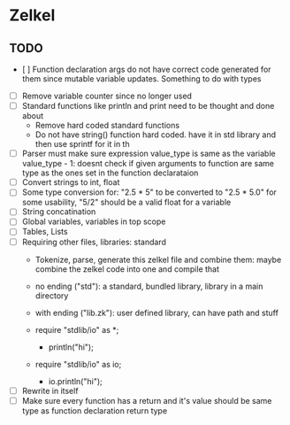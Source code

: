 # Zelkel

## TODO
- [ ] Function declaration args do not have correct code generated for them since mutable variable updates. Something to do with types
- [ ] Remove variable counter since no longer used
- [ ] Standard functions like println and print need to be thought and done about
    - Remove hard coded standard functions
    - Do not have string() function hard coded. have it in std library and then use sprintf for it in th
- [ ] Parser must make sure expression value_type is same as the variable value_type
        - 1: doesnt check if given arguments to function are same type as the ones set in the function declarataion
- [ ] Convert strings to int, float
- [ ] Some type conversion for: "2.5 * 5" to be converted to "2.5 * 5.0" for some usability, "5/2" should be a valid float for a variable
- [ ] String concatination
- [ ] Global variables, variables in top scope
- [ ] Tables, Lists
- [ ] Requiring other files, libraries: standard
    - Tokenize, parse, generate this zelkel file and combine them:
      maybe combine the zelkel code into one and compile that
    - no ending ("std"): a standard, bundled library, library in a main directory
    - with ending ("lib.zk"): user defined library, can have path and stuff
    
    - require "stdlib/io" as *;
      - println("hi");
    - require "stdlib/io" as io;
      - io.println("hi");
- [ ] Rewrite in itself
- [ ] Make sure every function has a return and it's value should be same type as function declaration return type